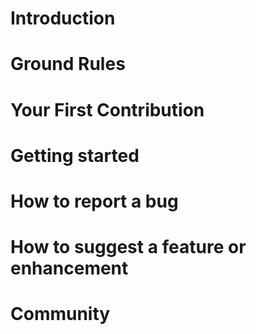 # Introduction

# Ground Rules


# Your First Contribution


# Getting started



# How to report a bug



# How to suggest a feature or enhancement


# Community
